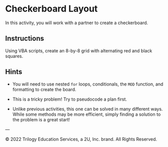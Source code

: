 # Checkerboard Layout

In this activity, you will work with a partner to create a checkerboard.

## Instructions

Using VBA scripts, create an 8-by-8 grid with alternating red and black squares.

## Hints

* You will need to use nested `for` loops, conditionals, the `MOD` function, and formatting to create the board.

* This is a tricky problem! Try to pseudocode a plan first.

* Unlike previous activities, this one can be solved in many different ways. While some methods may be more efficient, simply finding a solution to the problem is a great start!

—

© 2022 Trilogy Education Services, a 2U, Inc. brand. All Rights Reserved.
